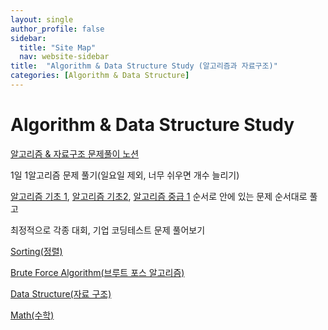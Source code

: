 ```yaml
---
layout: single
author_profile: false
sidebar:
  title: "Site Map"
  nav: website-sidebar
title:  "Algorithm & Data Structure Study (알고리즘과 자료구조)"
categories: [Algorithm & Data Structure]
---
```

# Algorithm & Data Structure Study

[알고리즘 & 자료구조 문제풀이 노션](https://hojinyun.notion.site/Algorithm-Data-Structure-Study-5e21cd5555b84504b5f2537e776310df)

1일 1알고리즘 문제 풀기(일요일 제외, 너무 쉬우면 개수 늘리기)

[알고리즘 기초 1](https://code.plus/course/41), [알고리즘 기초2](https://code.plus/course/42), [알고리즘 중급 1](https://code.plus/course/43) 순서로 안에 있는 문제 순서대로 풀고

최정적으로 각종 대회, 기업 코딩테스트 문제 풀어보기

[Sorting(정렬)](/algorithm%20&%20data%20structure/Sorting/)

[Brute Force Algorithm(브루트 포스 알고리즘)](algorithm%20&%20data%20structure/Brute-Force-Algorithm/)

[Data Structure(자료 구조)](/algorithm%20&%20data%20structure/Data_Structure/)

[Math(수학)](/algorithm%20&%20data%20structure/Math/)
